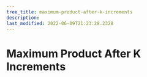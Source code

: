 ```yaml
---
tree_title: maximum-product-after-k-increments
description: 
last_modified: 2022-06-09T21:23:28.2328
---
```


# Maximum Product After K Increments
